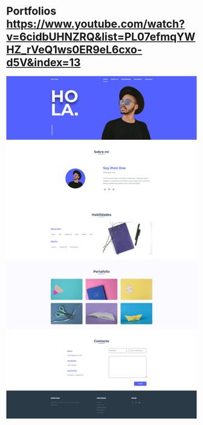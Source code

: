 # Portfolios https://www.youtube.com/watch?v=6cidbUHNZRQ&list=PL07efmqYWHZ_rVeQ1ws0ER9eL6cxo-d5V&index=13
<p align="center">
  <img src="preview.png" alt="preview del proyecto"  width="1600">
</p>